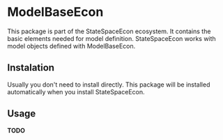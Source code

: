 # ModelBaseEcon

This package is part of the StateSpaceEcon ecosystem. 
It contains the basic elements needed for model definition.
StateSpaceEcon works with model objects defined with ModelBaseEcon.

## Instalation

Usually you don't need to install directly.
This package will be installed automatically when you install StateSpaceEcon.

## Usage

**TODO**
